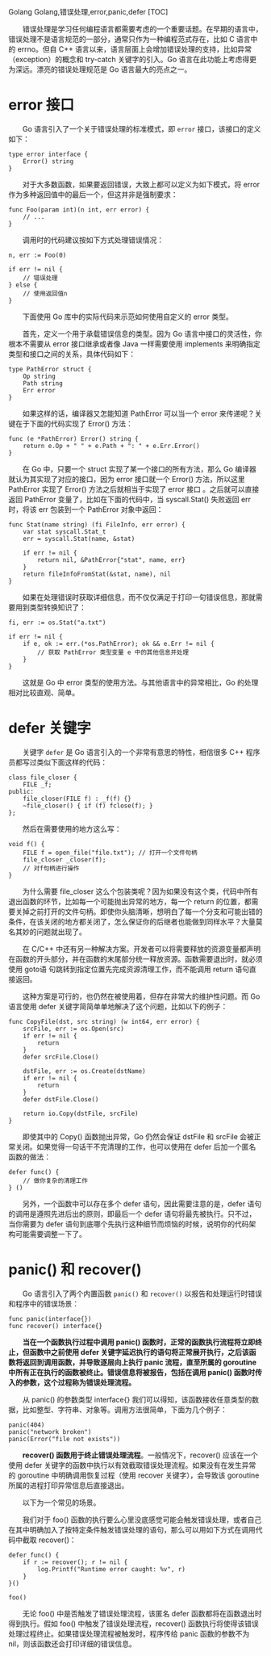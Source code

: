 Golang
Golang,错误处理,error,panic,defer
[TOC]

&emsp;&emsp;错误处理是学习任何编程语言都需要考虑的一个重要话题。在早期的语言中，错误处理不是语言规范的一部分，通常只作为一种编程范式存在，比如 C 语言中的 errno。但自 C++ 语言以来，语言层面上会增加错误处理的支持，比如异常（exception）的概念和 try-catch 关键字的引入。Go 语言在此功能上考虑得更为深远。漂亮的错误处理规范是 Go 语言最大的亮点之一。

# error 接口

&emsp;&emsp;Go 语言引入了一个关于错误处理的标准模式，即 `error` 接口，该接口的定义如下：

```
type error interface {
	Error() string
}
```

&emsp;&emsp;对于大多数函数，如果要返回错误，大致上都可以定义为如下模式，将 error 作为多种返回值中的最后一个，但这并非是强制要求：

```
func Foo(param int)(n int, err error) {
	// ...
}
```

&emsp;&emsp;调用时的代码建议按如下方式处理错误情况：

```
n, err := Foo(0)

if err != nil {
	// 错误处理
} else {
	// 使用返回值n
}
```

&emsp;&emsp;下面使用 Go 库中的实际代码来示范如何使用自定义的 error 类型。

&emsp;&emsp;首先，定义一个用于承载错误信息的类型。因为 Go 语言中接口的灵活性，你根本不需要从 error 接口继承或者像 Java 一样需要使用 implements 来明确指定类型和接口之间的关系，具体代码如下：

```
type PathError struct {
	Op string
	Path string
	Err error
}
```

&emsp;&emsp;如果这样的话，编译器又怎能知道 PathError 可以当一个 error 来传递呢？关键在于下面的代码实现了 Error() 方法：

```
func (e *PathError) Error() string {
	return e.Op + " " + e.Path + ": " + e.Err.Error()
}
```

&emsp;&emsp;在 Go 中，只要一个 struct 实现了某一个接口的所有方法，那么 Go 编译器就认为其实现了对应的接口，因为 error 接口就一个 Error() 方法，所以这里 PathError 实现了 Error() 方法之后就相当于实现了 error 接口 。之后就可以直接返回 PathError 变量了，比如在下面的代码中，当 syscall.Stat() 失败返回 err 时，将该 err 包装到一个 PathError 对象中返回：

```
func Stat(name string) (fi FileInfo, err error) {
	var stat syscall.Stat_t
	err = syscall.Stat(name, &stat)

	if err != nil {
		return nil, &PathError{"stat", name, err}
	}
	return fileInfoFromStat(&stat, name), nil
}
```

&emsp;&emsp;如果在处理错误时获取详细信息，而不仅仅满足于打印一句错误信息，那就需要用到类型转换知识了：

```
fi, err := os.Stat("a.txt")

if err != nil {
	if e, ok := err.(*os.PathError); ok && e.Err != nil {
		// 获取 PathError 类型变量 e 中的其他信息并处理
	}
}
```

&emsp;&emsp;这就是 Go 中 error 类型的使用方法。与其他语言中的异常相比，Go 的处理相对比较直观、简单。

# defer 关键字

&emsp;&emsp;关键字 `defer` 是 Go 语言引入的一个非常有意思的特性，相信很多 C++ 程序员都写过类似下面这样的代码：

```
class file_closer {
	FILE _f;
public:
	file_closer(FILE f) : _f(f) {}
	~file_closer() { if (f) fclose(f); }
};
```

&emsp;&emsp;然后在需要使用的地方这么写：

```
void f() {
	FILE f = open_file("file.txt"); // 打开一个文件句柄
	file_closer _closer(f);
	// 对f句柄进行操作
}
```

&emsp;&emsp;为什么需要 file_closer 这么个包装类呢？因为如果没有这个类，代码中所有退出函数的环节，比如每一个可能抛出异常的地方，每一个 return 的位置，都需要关掉之前打开的文件句柄。即使你头脑清晰，想明白了每一个分支和可能出错的条件，在该关闭的地方都关闭了，怎么保证你的后继者也能做到同样水平？大量莫名其妙的问题就出现了。

&emsp;&emsp;在 C/C++ 中还有另一种解决方案。开发者可以将需要释放的资源变量都声明在函数的开头部分，并在函数的末尾部分统一释放资源。函数需要退出时，就必须使用 goto语 句跳转到指定位置先完成资源清理工作，而不能调用 return 语句直接返回。

&emsp;&emsp;这种方案是可行的，也仍然在被使用着，但存在非常大的维护性问题。而 Go 语言使用 defer 关键字简简单单地解决了这个问题，比如以下的例子：

```
func CopyFile(dst, src string) (w int64, err error) {
	srcFile, err := os.Open(src)
	if err != nil {
		return
	}
	defer srcFile.Close()
	
	dstFile, err := os.Create(dstName)
	if err != nil {
		return
	}
	defer dstFile.Close()
	
	return io.Copy(dstFile, srcFile)
}
```

&emsp;&emsp;即使其中的 Copy() 函数抛出异常，Go 仍然会保证 dstFile 和 srcFile 会被正常关闭。如果觉得一句话干不完清理的工作，也可以使用在 defer 后加一个匿名函数的做法：

```
defer func() {
	// 做你复杂的清理工作
} ()
```

&emsp;&emsp;另外，一个函数中可以存在多个 defer 语句，因此需要注意的是，defer 语句的调用是遵照先进后出的原则，即最后一个 defer 语句将最先被执行。只不过，当你需要为 defer 语句到底哪个先执行这种细节而烦恼的时候，说明你的代码架构可能需要调整一下了。

# panic() 和 recover()

&emsp;&emsp;Go 语言引入了两个内置函数 `panic()` 和 `recover()` 以报告和处理运行时错误和程序中的错误场景：

```
func panic(interface{})
func recover() interface{}
```

&emsp;&emsp;**当在一个函数执行过程中调用 panic() 函数时，正常的函数执行流程将立即终止，但函数中之前使用 defer 关键字延迟执行的语句将正常展开执行，之后该函数将返回到调用函数，并导致逐层向上执行 panic 流程，直至所属的 goroutine 中所有正在执行的函数被终止。错误信息将被报告，包括在调用 panic() 函数时传入的参数，这个过程称为错误处理流程。**

&emsp;&emsp;从 panic() 的参数类型 interface{} 我们可以得知，该函数接收任意类型的数据，比如整型、字符串、对象等。调用方法很简单，下面为几个例子：

```
panic(404)
panic("network broken")
panic(Error("file not exists"))
```

&emsp;&emsp;**recover() 函数用于终止错误处理流程**。一般情况下，recover() 应该在一个使用 defer 关键字的函数中执行以有效截取错误处理流程。如果没有在发生异常的 goroutine 中明确调用恢复过程（使用 recover 关键字），会导致该 goroutine 所属的进程打印异常信息后直接退出。

&emsp;&emsp;以下为一个常见的场景。

&emsp;&emsp;我们对于 foo() 函数的执行要么心里没底感觉可能会触发错误处理，或者自己在其中明确加入了按特定条件触发错误处理的语句，那么可以用如下方式在调用代码中截取 recover()：

```
defer func() {
	if r := recover(); r != nil {
		log.Printf("Runtime error caught: %v", r)
	}
}()

foo()
```

&emsp;&emsp;无论 foo() 中是否触发了错误处理流程，该匿名 defer 函数都将在函数退出时得到执行。假如 foo() 中触发了错误处理流程，recover() 函数执行将使得该错误处理过程终止。如果错误处理流程被触发时，程序传给 panic 函数的参数不为 nil，则该函数还会打印详细的错误信息。

